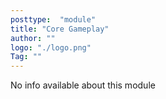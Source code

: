 ```yaml
---
posttype:  "module"  
title: "Core Gameplay"
author: ""
logo: "./logo.png"
Tag: ""
---
```

No info available about this module
